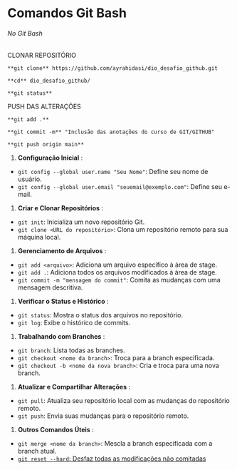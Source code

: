 # Comandos Git Bash

###### No Git Bash

CLONAR REPOSITÓRIO

    **git clone** https://github.com/ayrahidasi/dio_desafio_github.git

    **cd** dio_desafio_github/

    **git status**

PUSH DAS ALTERAÇÕES

    **git add .**

    **git commit -m** "Inclusão das anotações do curso de GIT/GITHUB"

    **git push origin main**


1. **Configuração Inicial** :

* `git config --global user.name "Seu Nome"`: Define seu nome de usuário.
* `git config --global user.email "seuemail@exemplo.com"`: Define seu e-mail.

1. **Criar e Clonar Repositórios** :

* `git init`: Inicializa um novo repositório Git.
* `git clone <URL do repositório>`: Clona um repositório remoto para sua máquina local.

1. **Gerenciamento de Arquivos** :

* `git add <arquivo>`: Adiciona um arquivo específico à área de stage.
* `git add .`: Adiciona todos os arquivos modificados à área de stage.
* `git commit -m "mensagem do commit"`: Comita as mudanças com uma mensagem descritiva.

1. **Verificar o Status e Histórico** :

* `git status`: Mostra o status dos arquivos no repositório.
* `git log`: Exibe o histórico de commits.

1. **Trabalhando com Branches** :

* `git branch`: Lista todas as branches.
* `git checkout <nome da branch>`: Troca para a branch especificada.
* `git checkout -b <nome da nova branch>`: Cria e troca para uma nova branch.

1. **Atualizar e Compartilhar Alterações** :

* `git pull`: Atualiza seu repositório local com as mudanças do repositório remoto.
* `git push`: Envia suas mudanças para o repositório remoto.

1. **Outros Comandos Úteis** :

* `git merge <nome da branch>`: Mescla a branch especificada com a branch atual.
* [`git reset --hard`: Desfaz todas as modificações não comitadas](https://gist.github.com/leocomelli/2545add34e4fec21ec16)

